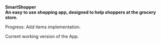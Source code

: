 **SmartShopper**
\
**An easy to use shopping app, designed to help shoppers at the grocery store.**

Progress: Add items implementation. 

Current working version of the App.

